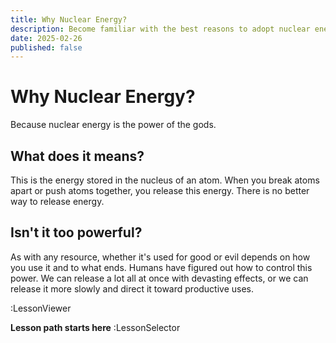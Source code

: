 ```yaml
---
title: Why Nuclear Energy?
description: Become familiar with the best reasons to adopt nuclear energy.
date: 2025-02-26
published: false
---
```


# Why Nuclear Energy?

Because nuclear energy is the power of the gods.

## What does it means?

This is the energy stored in the nucleus of an atom. When you break atoms apart or push atoms together, you release this energy. There is no better way to release energy.

## Isn't it too powerful?

As with any resource, whether it's used for good or evil depends on how you use it and to what ends. Humans have figured out how to control this power. We can release a lot all at once with devasting effects, or we can release it more slowly and direct it toward productive uses.

:LessonViewer

**Lesson path starts here**
:LessonSelector

